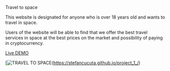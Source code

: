 Travel to space

This website is designated for anyone who is over 18 years old and wants to travel in space.

Users of the website will be able to find that we offer the best travel services in space at the best prices on the market and possibility of paying in cryptocurrency.

[Live DEMO](https://stefancucuta.github.io/project_1_/)

[![TRAVEL TO SPACE](https://stefancucuta.github.io/project_1_/blob/main/docs/preview.png)(https://stefancucuta.github.io/project_1_/)
